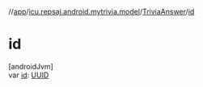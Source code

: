 //[app](../../../index.md)/[icu.repsaj.android.mytrivia.model](../index.md)/[TriviaAnswer](index.md)/[id](id.md)

# id

[androidJvm]\
var [id](id.md): [UUID](https://developer.android.com/reference/kotlin/java/util/UUID.html)
